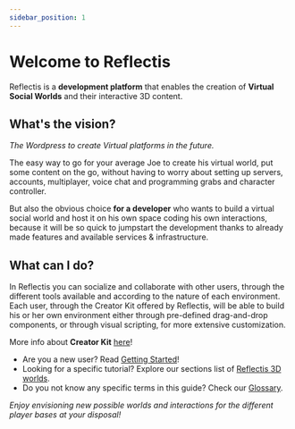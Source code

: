 ```yaml
---
sidebar_position: 1
---
```


# Welcome to Reflectis

Reflectis is a **development platform** that enables the creation of **Virtual Social Worlds** and their interactive 3D content. 

## What's the vision?
*The Wordpress to create Virtual platforms in the future.* 

The easy way to go for your average Joe to create his virtual world, put some content on the go, without having to worry about setting up servers, accounts, multiplayer, voice chat and programming grabs and character controller.

But also the obvious choice **for a developer** who wants to build a virtual social world and host it on his own space coding his own interactions, because it will be so quick to jumpstart the development thanks to already made features and available services & infrastructure.

## What can I do?
In Reflectis you can socialize and collaborate with other users, through the different tools available and according to the nature of each environment. 
Each user, through the Creator Kit offered by Reflectis, will be able to build his or her own environment either through pre-defined drag-and-drop components, or through visual scripting, for more extensive customization.

More info about **Creator Kit** [here](/docs/2024.3/CK/intro)!

- Are you a new user? Read [Getting Started](gettingstarted/firststeps)!
- Looking for a specific tutorial? Explore our sections list of [Reflectis 3D worlds](3dworld/intro).
- Do you not know any specific terms in this guide? Check our [Glossary](glossary).

_Enjoy envisioning new possible worlds and interactions for the different player bases at your disposal!_
